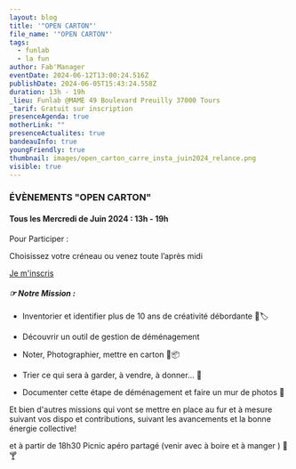 ```yaml
---
layout: blog
title: '"OPEN CARTON"'
file_name: '"OPEN CARTON"'
tags:
  - funlab
  - la fun
author: Fab'Manager
eventDate: 2024-06-12T13:00:24.516Z
publishDate: 2024-06-05T15:43:24.558Z
duration: 13h - 19h
_lieu: Funlab @MAME 49 Boulevard Preuilly 37000 Tours
_tarif: Gratuit sur inscription
presenceAgenda: true
motherLink: ""
presenceActualites: true
bandeauInfo: true
youngFriendly: true
thumbnail: images/open_carton_carre_insta_juin2024_relance.png
visible: true
---
```

### ÉVÈNEMENTS "OPEN CARTON"

#### Tous les Mercredi de Juin 2024 : 13h - 19h  


Pour Participer :

Choisissez votre créneau ou venez toute l’après midi 

[Je m'inscris](https://framaforms.org/mes-dispos-pour-les-open-ateliers-cartons-la-fun-de-juin-2024-1714048490)  

##### ☞  Notre Mission : 

* Inventorier et identifier plus de 10 ans de créativité débordante 👾🏷 

*  Découvrir un outil de gestion de déménagement 
* Noter, Photographier, mettre en carton 📜📦
* Trier ce qui sera à garder, à vendre, à donner... 🤔
* Documenter cette étape de déménagement et faire un mur de photos 📸

Et bien d'autres missions qui vont se mettre en place au fur et à mesure suivant vos dispo et contributions, suivant les avancements et la bonne énergie collective!

et à partir de 18h30 Picnic apéro partagé (venir avec à boire et à manger ) 🥨🍸